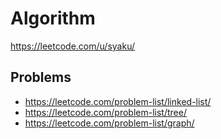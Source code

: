 # Algorithm

https://leetcode.com/u/syaku/

## Problems

- https://leetcode.com/problem-list/linked-list/
- https://leetcode.com/problem-list/tree/
- https://leetcode.com/problem-list/graph/